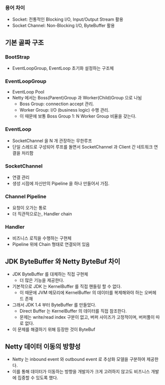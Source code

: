 ### 용어 차이

- Socket: 전통적인 Blocking I/O, Input/Output Stream 활용
- Socket Channel: Non-Blocking I/O, ByteBuffer 활용

## 기본 골짜 구조

### BootStrap

- EventLoopGroup, EventLoop 초기화 설정하는 구조체

### EventLoopGroup

- EventLoop Pool
- Netty 에서는 Boss(Parent)Group 과 Worker(Child)Group 으로 나뉨
    - Boss Group: connection accept 관리.
    - Worker Group: I/O (business logic) 수행 관리.
    - 이 때문에 보통 Boss Group 1: N Worker Group 비율을 갖는다.

### EventLoop

- SocketChannel 을 N 개 관장하는 무한루프
- 단일 스레드로 구성되어 루프를 돌면서 SocketChannel 과 Client 간 네트워크 연결을 처리함

### SocketChannel

- 연결 관리
- 생성 시점에 자신만의 Pipeline 을 하나 만들어서 가짐.

### Channel Pipeline

- 요청이 오가는 통로
- 더 직관적으로는, Handler chain

### Handler

- 비즈니스 로직을 수행하는 구현체
- Pipeline 위에 Chain 형태로 연결되어 있음

## JDK ByteBuffer 와 Netty ByteBuf 차이

- JDK ByteBuffer 를 대체하는 직접 구현체
    - 더 많은 기능을 제공한다.
- 기본적으로 JDK 는 KernelBuffer 를 직접 핸들링 할 수 없다.
    - 이 때문에 JVM 메모리에 KernelBuffer 의 데이터를 복제해와야 하는 오버헤드 존재
- 그래서 JDK 1.4 부터 ByteBuffer 를 만들었다.
    - Direct Buffer 는 KernelBuffer 의 데이터를 직접 참조한다.
    - 문제는 write/read index 구분이 없고, 버퍼 사이즈가 고정적이며, 버퍼풀이 따로 없다.
- 이 문제를 해결하기 위해 등장한 것이 ByteBuf

## Netty 데이터 이동의 방향성

- Netty 는 inbound event 와 outbound event 로 추상화 모델을 구분하여 제공한다.
- 이를 통해 데이터가 이동하는 방향을 개발자가 크게 고려하지 않고도 비즈니스 개발에 집중할 수 있도록 했다.
